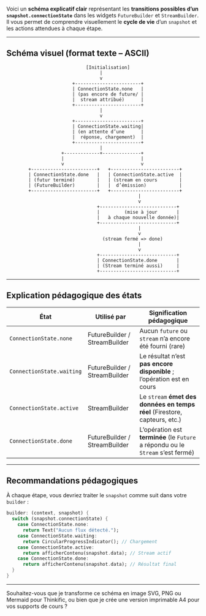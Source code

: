 Voici un **schéma explicatif clair** représentant les **transitions possibles d’un `snapshot.connectionState`** dans les widgets `FutureBuilder` et `StreamBuilder`. Il vous permet de comprendre visuellement le **cycle de vie** d’un `snapshot` et les actions attendues à chaque étape.

---

## Schéma visuel (format texte – ASCII)

```
                             [Initialisation]
                                  |
                                  v
                        +------------------------+
                        | ConnectionState.none   |
                        | (pas encore de future/ |
                        |  stream attribué)      |
                        +------------------------+
                                  |
                                  v
                        +------------------------+
                        | ConnectionState.waiting|
                        | (en attente d’une      |
                        |  réponse, chargement)  |
                        +------------------------+
                                  |
                    +-------------+--------------+
                    |                            |
                    v                            v
        +------------------------+   +-------------------------+
        | ConnectionState.done   |   | ConnectionState.active  |
        | (futur terminé)        |   | (stream en cours        |
        | (FutureBuilder)        |   |  d’émission)            |
        +------------------------+   +-------------------------+
                                                |
                                                v
                                 +----------------------------+
                                 |         (mise à jour       |
                                 |   à chaque nouvelle donnée)|
                                 +----------------------------+
                                                |
                                                v
                                   (stream fermé => done)
                                                |
                                                v
                                 +----------------------------+
                                 | ConnectionState.done       |
                                 | (Stream terminé aussi)     |
                                 +----------------------------+
```

---

## Explication pédagogique des états

| État                      | Utilisé par                   | Signification pédagogique                                                       |
| ------------------------- | ----------------------------- | ------------------------------------------------------------------------------- |
| `ConnectionState.none`    | FutureBuilder / StreamBuilder | Aucun `future` ou `stream` n’a encore été fourni (rare)                         |
| `ConnectionState.waiting` | FutureBuilder / StreamBuilder | Le résultat n’est **pas encore disponible** ; l’opération est en cours          |
| `ConnectionState.active`  | StreamBuilder                 | Le `stream` **émet des données en temps réel** (Firestore, capteurs, etc.)      |
| `ConnectionState.done`    | FutureBuilder / StreamBuilder | L’opération est **terminée** (le `Future` a répondu ou le `Stream` s’est fermé) |

---

## Recommandations pédagogiques

À chaque étape, vous devriez traiter le `snapshot` comme suit dans votre `builder` :

```dart
builder: (context, snapshot) {
  switch (snapshot.connectionState) {
    case ConnectionState.none:
      return Text("Aucun flux détecté.");
    case ConnectionState.waiting:
      return CircularProgressIndicator(); // Chargement
    case ConnectionState.active:
      return afficherContenu(snapshot.data); // Stream actif
    case ConnectionState.done:
      return afficherContenu(snapshot.data); // Résultat final
  }
}
```

---

Souhaitez-vous que je transforme ce schéma en image SVG, PNG ou Mermaid pour Thinkific, ou bien que je crée une version imprimable A4 pour vos supports de cours ?
